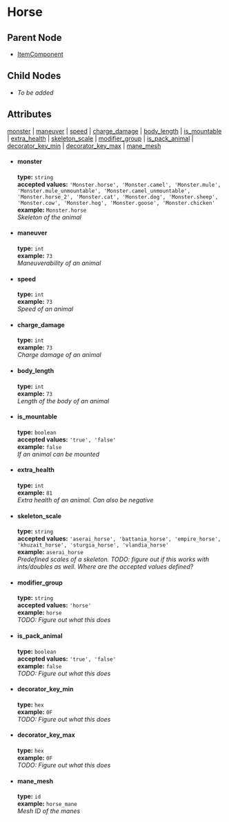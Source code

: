 # Horse

## Parent Node
- [ItemComponent](../../ItemComponent)

## Child Nodes
- *To be added*

## Attributes
[monster](#monster) | [maneuver](#maneuver) | [speed](#speed) | [charge_damage](#charge_damage) | [body_length](#body_length) | [is_mountable](#is_mountable) | [extra_health](#extra_health) | [skeleton_scale](#skeleton_scale) | [modifier_group](#modifier_group) | [is_pack_animal](#is_pack_animal) | [decorator_key_min](#decorator_key_min) | [decorator_key_max](#decorator_key_max) | [mane_mesh](#mane_mesh)
  
- #### monster
  **type:**  `string`  
  **accepted values:** `'Monster.horse', 'Monster.camel', 'Monster.mule', 'Monster.mule_unmountable', 'Monster.camel_unmountable', 'Monster.horse_2', 'Monster.cat', 'Monster.dog', 'Monster.sheep', 'Monster.cow', 'Monster.hog', 'Monster.goose', 'Monster.chicken'`  
  **example:** `Monster.horse`   
  *Skeleton of the animal*  
  
- #### maneuver
  **type:**  `int`   
  **example:** `73`  
  *Maneuverability of an animal*  
  
- #### speed
  **type:**  `int`   
  **example:** `73`  
  *Speed of an animal*  
  
- #### charge_damage
  **type:**  `int`   
  **example:** `73`  
  *Charge damage of an animal*  
  
- #### body_length
  **type:**  `int`   
  **example:** `73`  
  *Length of the body of an animal*  
  
- #### is_mountable
  **type:**  `boolean`   
  **accepted values:** `'true', 'false'`  
  **example:** `false`  
  *If an animal can be mounted*  
  
- #### extra_health
  **type:**  `int`   
  **example:** `81`  
  *Extra health of an animal. Can also be negative*  
  
- #### skeleton_scale
  **type:**  `string`   
  **accepted values:** `'aserai_horse', 'battania_horse', 'empire_horse', 'khuzait_horse', 'sturgia_horse', 'vlandia_horse'`  
  **example:** `aserai_horse`  
  *Predefined scales of a skeleton. TODO: figure out if this works with ints/doubles as well. Where are the accepted values defined?*  
  
- #### modifier_group
  **type:**  `string`   
  **accepted values:** `'horse'`  
  **example:** `horse`  
  *TODO: Figure out what this does*  
  
- #### is_pack_animal
  **type:**  `boolean`   
  **accepted values:** `'true', 'false'`  
  **example:** `false`  
  *TODO: Figure out what this does*  
  
- #### decorator_key_min
  **type:**  `hex`    
  **example:** `0F`  
  *TODO: Figure out what this does*  
  
- #### decorator_key_max
  **type:**  `hex`    
  **example:** `0F`  
  *TODO: Figure out what this does*  
  
- #### mane_mesh
  **type:**  `id`    
  **example:** `horse_mane`  
  *Mesh ID of the manes*  
  